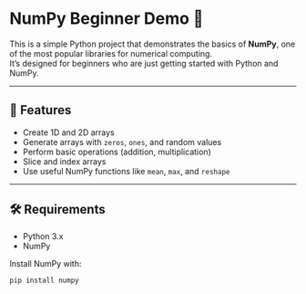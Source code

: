  # NumPy Beginner Demo 🚀
 
This is a simple Python project that demonstrates the basics of **NumPy**, one of the most popular libraries for numerical computing.   
It’s designed for beginners who are just getting started with Python and NumPy.
  
---   
   
## 📌 Features  
- Create 1D and 2D arrays    
- Generate arrays with `zeros`, `ones`, and random values    
- Perform basic operations (addition, multiplication)         
- Slice and index arrays
- Use useful NumPy functions like `mean`, `max`, and `reshape`   
 
---

## 🛠️ Requirements
- Python 3.x  
- NumPy  

Install NumPy with:
```bash
pip install numpy
